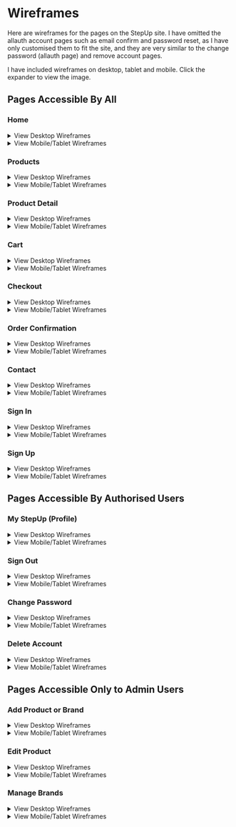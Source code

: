# Wireframes

Here are wireframes for the pages on the StepUp site. I have omitted the allauth account pages such as email confirm and password reset, as I have only customised them to fit the site, and they are very similar to the change password (allauth page) and remove account pages.

I have included wireframes on desktop, tablet and mobile. Click the expander to view the image.

## Pages Accessible By All

### Home

<details>
  <summary>View Desktop Wireframes</summary>
  
![Wireframe image or home page](https://github.com/johnvenkiah/CI_PP5_John_Venkiah/blob/main/docs/wireframes/images/home_desktop.png)

</details>

<details>
  <summary>View Mobile/Tablet Wireframes</summary>
  
![Wireframe image or home page](https://github.com/johnvenkiah/CI_PP5_John_Venkiah/blob/main/docs/wireframes/images/home_mobile_tablet.png)

</details>

### Products

<details>
  <summary>View Desktop Wireframes</summary>
  
![Wireframe image or home page](https://github.com/johnvenkiah/CI_PP5_John_Venkiah/blob/main/docs/wireframes/images/products_desktop.png)

</details>

<details>
  <summary>View Mobile/Tablet Wireframes</summary>
  
![Wireframe image or home page](https://github.com/johnvenkiah/CI_PP5_John_Venkiah/blob/main/docs/wireframes/images/products_mobile_tablet.png)

</details>

### Product Detail

<details>
  <summary>View Desktop Wireframes</summary>
  
![Wireframe image or home page](https://github.com/johnvenkiah/CI_PP5_John_Venkiah/blob/main/docs/wireframes/images/product_detail_desktop.png)

</details>

<details>
  <summary>View Mobile/Tablet Wireframes</summary>
  
![Wireframe image or home page](https://github.com/johnvenkiah/CI_PP5_John_Venkiah/blob/main/docs/wireframes/images/product_detail_mobile_tablet.png)

</details>

### Cart

<details>
  <summary>View Desktop Wireframes</summary>
  
![Wireframe image or home page](https://github.com/johnvenkiah/CI_PP5_John_Venkiah/blob/main/docs/wireframes/images/cart_desktop.png)

</details>

<details>
  <summary>View Mobile/Tablet Wireframes</summary>
  
![Wireframe image or home page](https://github.com/johnvenkiah/CI_PP5_John_Venkiah/blob/main/docs/wireframes/images/cart_mobile_tablet.png)

</details>

### Checkout

<details>
  <summary>View Desktop Wireframes</summary>
  
![Wireframe image or home page](https://github.com/johnvenkiah/CI_PP5_John_Venkiah/blob/main/docs/wireframes/images/checkout_desktop.png)

</details>

<details>
  <summary>View Mobile/Tablet Wireframes</summary>
  
![Wireframe image or home page](https://github.com/johnvenkiah/CI_PP5_John_Venkiah/blob/main/docs/wireframes/images/checkout_mobile_tablet.png)

</details>

### Order Confirmation

<details>
  <summary>View Desktop Wireframes</summary>
  
![Wireframe image or home page](https://github.com/johnvenkiah/CI_PP5_John_Venkiah/blob/main/docs/wireframes/images/order_confirmation_desktop.png)

</details>

<details>
  <summary>View Mobile/Tablet Wireframes</summary>
  
![Wireframe image or home page](https://github.com/johnvenkiah/CI_PP5_John_Venkiah/blob/main/docs/wireframes/images/order_confirmation_mobile_tablet.png)

</details>

### Contact

<details>
  <summary>View Desktop Wireframes</summary>
  
![Wireframe image or home page](https://github.com/johnvenkiah/CI_PP5_John_Venkiah/blob/main/docs/wireframes/images/contact_desktop.png)

</details>

<details>
  <summary>View Mobile/Tablet Wireframes</summary>
  
![Wireframe image or home page](https://github.com/johnvenkiah/CI_PP5_John_Venkiah/blob/main/docs/wireframes/images/contact_mobile_tablet.png)

</details>

### Sign In

<details>
  <summary>View Desktop Wireframes</summary>
  
![Wireframe image or home page](https://github.com/johnvenkiah/CI_PP5_John_Venkiah/blob/main/docs/wireframes/images/signin_desktop.png)

</details>

<details>
  <summary>View Mobile/Tablet Wireframes</summary>
  
![Wireframe image or home page](https://github.com/johnvenkiah/CI_PP5_John_Venkiah/blob/main/docs/wireframes/images/signin_mobile_tablet.png)

</details>

### Sign Up

<details>
  <summary>View Desktop Wireframes</summary>
  
![Wireframe image or home page](https://github.com/johnvenkiah/CI_PP5_John_Venkiah/blob/main/docs/wireframes/images/signup_desktop.png)

</details>

<details>
  <summary>View Mobile/Tablet Wireframes</summary>
  
![Wireframe image or home page](https://github.com/johnvenkiah/CI_PP5_John_Venkiah/blob/main/docs/wireframes/images/signup_mobile_tablet.png)

</details>

## Pages Accessible By Authorised Users

### My StepUp (Profile)

<details>
  <summary>View Desktop Wireframes</summary>
  
![Wireframe image or home page](https://github.com/johnvenkiah/CI_PP5_John_Venkiah/blob/main/docs/wireframes/images/profile_desktop.png)

</details>

<details>
  <summary>View Mobile/Tablet Wireframes</summary>
  
![Wireframe image or home page](https://github.com/johnvenkiah/CI_PP5_John_Venkiah/blob/main/docs/wireframes/images/profile_mobile_tablet.png)

</details>

### Sign Out

<details>
  <summary>View Desktop Wireframes</summary>
  
![Wireframe image or home page](https://github.com/johnvenkiah/CI_PP5_John_Venkiah/blob/main/docs/wireframes/images/signout_desktop.png)

</details>

<details>
  <summary>View Mobile/Tablet Wireframes</summary>
  
![Wireframe image or home page](https://github.com/johnvenkiah/CI_PP5_John_Venkiah/blob/main/docs/wireframes/images/signout_mobile_tablet.png)

</details>

### Change Password

<details>
  <summary>View Desktop Wireframes</summary>
  
![Wireframe image or home page](https://github.com/johnvenkiah/CI_PP5_John_Venkiah/blob/main/docs/wireframes/images/change_password_desktop.png)

</details>

<details>
  <summary>View Mobile/Tablet Wireframes</summary>
  
![Wireframe image or home page](https://github.com/johnvenkiah/CI_PP5_John_Venkiah/blob/main/docs/wireframes/images/change_password_mobile_tablet.png)

</details>

### Delete Account

<details>
  <summary>View Desktop Wireframes</summary>
  
![Wireframe image or home page](https://github.com/johnvenkiah/CI_PP5_John_Venkiah/blob/main/docs/wireframes/images/delete_account_desktop.png)

</details>

<details>
  <summary>View Mobile/Tablet Wireframes</summary>
  
![Wireframe image or home page](https://github.com/johnvenkiah/CI_PP5_John_Venkiah/blob/main/docs/wireframes/images/delete_account_mobile_tablet.png)

</details>


## Pages Accessible Only to Admin Users

### Add Product or Brand

<details>
  <summary>View Desktop Wireframes</summary>
  
![Wireframe image or home page](https://github.com/johnvenkiah/CI_PP5_John_Venkiah/blob/main/docs/wireframes/images/add_product_desktop.png)

</details>

<details>
  <summary>View Mobile/Tablet Wireframes</summary>
  
![Wireframe image or home page](https://github.com/johnvenkiah/CI_PP5_John_Venkiah/blob/main/docs/wireframes/images/add_product_mobile_tablet.png)

</details>

### Edit Product

<details>
  <summary>View Desktop Wireframes</summary>
  
![Wireframe image or home page](https://github.com/johnvenkiah/CI_PP5_John_Venkiah/blob/main/docs/wireframes/images/edit_product_desktop.png)

</details>

<details>
  <summary>View Mobile/Tablet Wireframes</summary>
  
![Wireframe image or home page](https://github.com/johnvenkiah/CI_PP5_John_Venkiah/blob/main/docs/wireframes/images/edit_product_mobile_tablet.png)

</details>

### Manage Brands

<details>
  <summary>View Desktop Wireframes</summary>
  
![Wireframe image or home page](https://github.com/johnvenkiah/CI_PP5_John_Venkiah/blob/main/docs/wireframes/images/manage_brands_desktop.png)

</details>

<details>
  <summary>View Mobile/Tablet Wireframes</summary>
  
![Wireframe image or home page](https://github.com/johnvenkiah/CI_PP5_John_Venkiah/blob/main/docs/wireframes/images/manage_brands_mobile_tablet.png)

</details>
